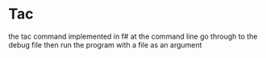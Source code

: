 # Tac
the tac command implemented in f#
at the command line go through to the debug file
then run the program with a file as an argument 
